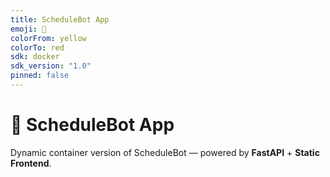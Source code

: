 ```yaml
---
title: ScheduleBot App
emoji: 🧭
colorFrom: yellow
colorTo: red
sdk: docker
sdk_version: "1.0"
pinned: false
---
```


# 🧭 ScheduleBot App

Dynamic container version of ScheduleBot — powered by **FastAPI** + **Static Frontend**.
